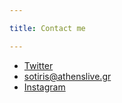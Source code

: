 ```yaml
---

title: Contact me

---
```


* [Twitter](http://twitter.com/blahblah)
* [sotiris@athenslive.gr](sotiris@athenslive.gr)
* [Instagram](http://instagram.com/blahblah)
